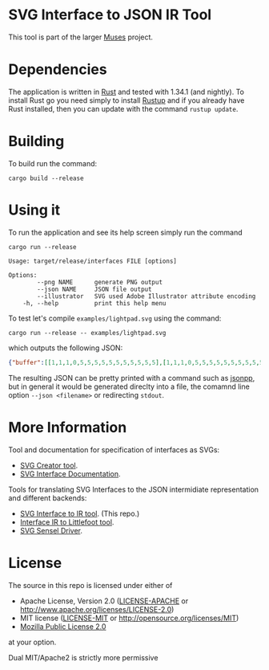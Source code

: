 # SVG Interface to JSON IR Tool

This tool is part of the larger [Muses](https://muses-dmi.github.io/) project.

# Dependencies 

The application is written in [Rust](https://www.rust-lang.org/) and tested with
1.34.1 (and nightly). To install Rust go you need simply to install
[Rustup](https://rustup.rs/) and if you already have Rust installed, then you can update
with the command ```rustup update```.

# Building

To build run the command:

```
cargo build --release
```

# Using it

To run the application and see its help screen simply run the command

```
cargo run --release
```

```
Usage: target/release/interfaces FILE [options]

Options:
        --png NAME      generate PNG output
        --json NAME     JSON file output
        --illustrator   SVG used Adobe Illustrator attribute encoding
    -h, --help          print this help menu
```

To test let's compile ```examples/lightpad.svg``` using the command:

```
cargo run --release -- examples/lightpad.svg
```

which outputs the following JSON:

```json
{"buffer":[[1,1,1,0,5,5,5,5,5,5,5,5,5,5,5],[1,1,1,0,5,5,5,5,5,5,5,5,5,5,5],[1,1,1,0,5,5,5,5,5,5,5,5,5,5,5],[0,0,0,0,0,0,0,0,0,0,0,0,0,0,0],[2,2,2,0,6,6,6,6,6,6,6,6,6,6,6],[2,2,2,0,6,6,6,6,6,6,6,6,6,6,6],[2,2,2,0,6,6,6,6,6,6,6,6,6,6,6],[0,0,0,0,0,0,0,0,0,0,0,0,0,0,0],[3,3,3,0,7,7,7,7,7,7,7,7,7,7,7],[3,3,3,0,7,7,7,7,7,7,7,7,7,7,7],[3,3,3,0,7,7,7,7,7,7,7,7,7,7,7],[0,0,0,0,0,0,0,0,0,0,0,0,0,0,0],[4,4,4,0,8,8,8,8,8,8,8,8,8,8,8],[4,4,4,0,8,8,8,8,8,8,8,8,8,8,8],[4,4,4,0,8,8,8,8,8,8,8,8,8,8,8]],"controllers":[{"address":"/midicc","args":[100],"id":1,"rgb":"rgb(217,137,188)","type_id":"pad"},{"address":"/midicc","args":[101],"id":2,"rgb":"rgb(217,137,188)","type_id":"pad"},{"address":"/midicc","args":[102],"id":3,"rgb":"rgb(217,137,188)","type_id":"pad"},{"address":"/midicc","args":[103],"id":4,"rgb":"rgb(217,137,188)","type_id":"pad"},{"address":"/midicc","args":[104],"id":5,"max":127,"min":0,"rgb":"rgb(96,95,164)","type_id":"vert_slider"},{"address":"/midicc","args":[105],"id":6,"max":127,"min":0,"rgb":"rgb(96,95,164)","type_id":"vert_slider"},{"address":"/midicc","args":[106],"id":7,"max":127,"min":0,"rgb":"rgb(96,95,164)","type_id":"vert_slider"},{"address":"/midicc","args":[107],"id":8,"max":127,"min":0,"rgb":"rgb(96,95,164)","type_id":"vert_slider"}],"interface":"lightpad"}
```

The resulting JSON can be pretty printed with a command such as [jsonpp](https://github.com/jmhodges/jsonpp), but in general it would be generated direclty into a file, the comamnd line option ```--json <filename>``` or redirecting ```stdout```.

# More Information

Tool and documentation for specification of interfaces as SVGs:

   - [SVG Creator tool](https://github.com/muses-dmi/svg-creator).
   - [SVG Interface Documentation](https://github.com/muses-dmi/svg-creator/blob/master/docs/interfaces.md).

Tools for translating SVG Interfaces to the JSON intermidiate representation and different backends:

   - [SVG Interface to IR tool](https://github.com/muses-dmi/svg_interface). (This repo.)
   - [Interface IR to Littlefoot tool](https://github.com/muses-dmi/svg-littlefoot).
   - [SVG Sensel Driver](https://github.com/muses-dmi/sensel_osc).


# License

The source in this repo is licensed under either of

 * Apache License, Version 2.0 ([LICENSE-APACHE](LICENSE-APACHE) or http://www.apache.org/licenses/LICENSE-2.0)
 * MIT license ([LICENSE-MIT](LICENSE-MIT) or http://opensource.org/licenses/MIT)
 * [Mozilla Public License 2.0](https://www.mozilla.org/en-US/MPL/2.0/)

at your option.

Dual MIT/Apache2 is strictly more permissive